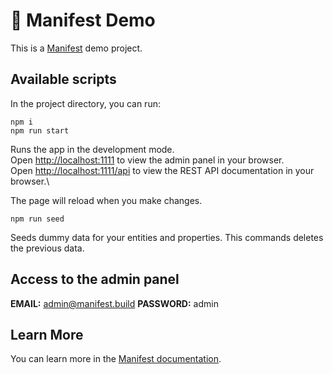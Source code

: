 # 🦚 Manifest Demo

This is a [Manifest](https://manifest.build) demo project.

## Available scripts

In the project directory, you can run:

```
npm i
npm run start
```

Runs the app in the development mode.\
Open [http://localhost:1111](http://localhost:1111) to view the admin panel in your browser.\
Open [http://localhost:1111/api](http://localhost:1111/api) to view the REST API documentation in your browser.\

The page will reload when you make changes.

```
npm run seed
```

Seeds dummy data for your entities and properties. This commands deletes the previous data.

## Access to the admin panel

**EMAIL:** admin@manifest.build
**PASSWORD:** admin

## Learn More

You can learn more in the [Manifest documentation](https://manifest.build/docs).
